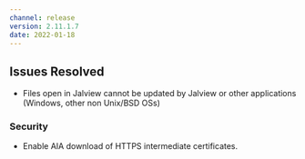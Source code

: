 ```yaml
---
channel: release
version: 2.11.1.7
date: 2022-01-18
---
```


## Issues Resolved

- <!-- JAL-3703, JAL-3935 -->  Files open in Jalview cannot be updated by Jalview or other applications (Windows, other non Unix/BSD OSs)


### Security
- <!-- JAL-3937 -->  Enable AIA download of HTTPS intermediate certificates.
